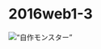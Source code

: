 # 2016web1-3
<!DOCTYPE html >
<html>
    <head>
    </head>
    <body>
       <img src=“wa-ru.jpg” alt=“自作モンスター” />
    </body>
</html>

